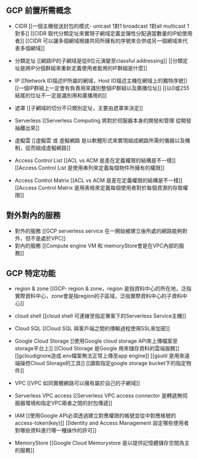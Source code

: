 

## GCP 前置所需概念
- CIDR
[[一個主機發送封包的模式- unicast 1對1 broadcast 1對all multicast 1對多]]
[[CIDR 取代分類定址來實現子網域定義並彈性分配適當數量的IP給使用者]]
[[CIDR 可以讓多個網域根據共同所擁有的序號來合併成另一個網域來代表多個網域]]

- 分類定址
[[網路IP的子網域是從8位元演變至classful addressing]]
[[分類定址是將IP分個群組來重新定義使用者能用的IP群組是什麼]]

- IP
[[Network ID描述IP所屬的網域，Host ID描述主機在網域上的獨特序號]]
[[一個IP群組上一定會有負責用來識別整個IP群組以及廣播位址]]
[[以0或255結尾的位址不一定是識別用和廣播用的]]

- 遮罩
[[子網域的切分不只類別定址，主要由遮罩來決定]]


- Serverless
[[Serverless Computing 將對於伺服器本身的開發和管理 從開發抽離出來]]

- 虛擬雲
[[虛擬雲 或 虛擬網路 是以軟體形式來實現組成網路所需的儀器以及機制，從而組成虛擬網路]]

- Access Control List
[[ACL vs ACM 是差在定義權限的結構是不一樣]]
[[Access Control List 是使用串列來定義每個物件所擁有的權限]]

- Access Control Matrix
[[ACL vs ACM 是差在定義權限的結構是不一樣]]
[[Access Control Matrix 是用表格來定義每個使用者對於每個資源的存取權限]]

## 對外對內的服務
- 對外的服務
[[GCP serverless service 在一開始被建立後所處的網路能夠對外，但不是處於VPC]]
- 對內的服務
[[Compute engine VM 和 memoryStore會是在VPC內部的服務]]



## GCP 特定功能
- region & zone
[[GCP- region & zone，region 是指資料中心的所在地，泛指實際資料中心，zone會是指region的子區域，泛指實際資料中心的子資料中心]]

- cloud shell
[[cloud shell 可連線至指定專案下的Serverless Service主機]] 


- Cloud SQL
[[Cloud SQL 與客戶端之間的傳輸過程使用SSL來加密]]

- Google Cloud Storage 
[[使用Google cloud storage API來上傳檔案至storage平台上]]
[[Cloud Storage 是Google 用來儲存資料的雲端服務]] 
[[gcloudignore造成.env檔案無法正常上傳至app engine]]
[[gsutil 是用來遠端操控Cloud Storage的工具]]
[[讀取指定google storage bucket下的指定物件]]

- VPC
[[VPC 如同實體網路可以擁有屬於自己的子網域]]

- Serverless VPC access
[[Serverless VPC access connector 是轉遞無伺服器環境和指定VPC兩者之間的封包傳遞]]

- IAM
[[使用Google API必須透過建立對應權限的帳號並從中對應帳號的access-token(key)]]
[[Identity and Access Management 設定哪些使用者對哪些資料進行哪一種操作的許可]]
- MemoryStore
[[Google Cloud Memorystore 是以提供記憶體儲存空間為主的服務]]
